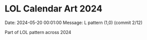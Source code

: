 # LOL Calendar Art 2024

Date: 2024-05-20 00:01:00
Message: L pattern (1,0) (commit 2/12)

Part of LOL pattern across 2024
